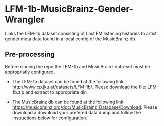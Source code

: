 # LFM-1b-MusicBrainz-Gender-Wrangler

Links the LFM-1b dataset consisting of Last FM listening histories to artist gender meta data found in a local config of the MusicBrainz db.

## Pre-processing

Before cloning the repo the LFM-1b and MusicBrainz data-set must be appropriatly configured.

* The LFM-1b dataset can be found at the following link: http://www.cp.jku.at/datasets/LFM-1b/. Pleese download the file: LFM-1b.zip and extract to appropriate dir. 

* The MusicBrainz db can be found at the following link: https://musicbrainz.org/doc/MusicBrainz_Database/Download. Please download a download your prefered data dump and follow the instructions below for configuration. 
